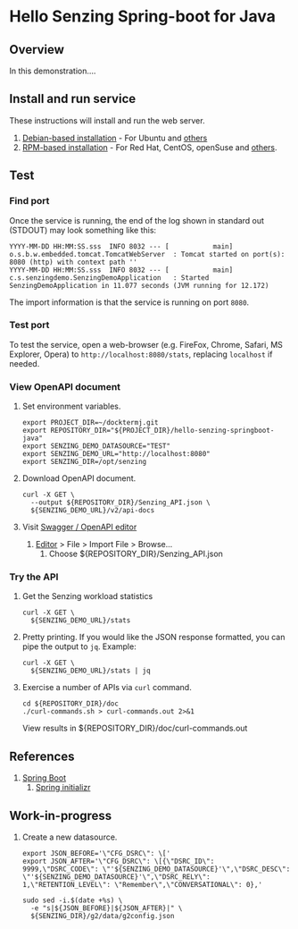 # Hello Senzing Spring-boot for Java

## Overview

In this demonstration....

## Install and run service

These instructions will install and run the web server.

1. [Debian-based installation](doc/debian-based-installation.md) - For Ubuntu and [others](https://en.wikipedia.org/wiki/List_of_Linux_distributions#Debian-based)
1. [RPM-based installation](doc/rpm-based-installation.md) - For Red Hat, CentOS, openSuse and [others](https://en.wikipedia.org/wiki/List_of_Linux_distributions#RPM-based).

## Test

### Find port

Once the service is running, the end of the log shown in standard out (STDOUT) may look something like this:

```console
YYYY-MM-DD HH:MM:SS.sss  INFO 8032 --- [           main] o.s.b.w.embedded.tomcat.TomcatWebServer  : Tomcat started on port(s): 8080 (http) with context path ''
YYYY-MM-DD HH:MM:SS.sss  INFO 8032 --- [           main] c.s.senzingdemo.SenzingDemoApplication   : Started SenzingDemoApplication in 11.077 seconds (JVM running for 12.172)
```

The import information is that the service is running on port `8080`.

### Test port

To test the service, open a web-browser (e.g. FireFox, Chrome, Safari, MS Explorer, Opera) to
`http://localhost:8080/stats`,  replacing `localhost` if needed.

### View OpenAPI document

1. Set environment variables.

    ```console
    export PROJECT_DIR=~/docktermj.git
    export REPOSITORY_DIR="${PROJECT_DIR}/hello-senzing-springboot-java"
    export SENZING_DEMO_DATASOURCE="TEST"
    export SENZING_DEMO_URL="http://localhost:8080"
    export SENZING_DIR=/opt/senzing
    ```

1. Download OpenAPI document.

    ```console
    curl -X GET \
      --output ${REPOSITORY_DIR}/Senzing_API.json \
      ${SENZING_DEMO_URL}/v2/api-docs
    ```

1. Visit [Swagger / OpenAPI editor](https://editor.swagger.io)
    1. [Editor](https://editor.swagger.io) > File > Import File > Browse...
        1. Choose ${REPOSITORY_DIR}/Senzing_API.json

### Try the API

1. Get the Senzing workload statistics

    ```console
    curl -X GET \
      ${SENZING_DEMO_URL}/stats
    ```
1. Pretty printing.  If you would like the JSON response formatted, you can pipe the output to `jq`.  Example:

    ```console
    curl -X GET \
      ${SENZING_DEMO_URL}/stats | jq
    ```
1. Exercise a number of APIs via `curl` command.

    ```console
    cd ${REPOSITORY_DIR}/doc
    ./curl-commands.sh > curl-commands.out 2>&1
    ```

    View results in ${REPOSITORY_DIR}/doc/curl-commands.out

## References

1. [Spring Boot](http://spring.io/projects/spring-boot)
    1. [Spring initializr](https://start.spring.io/)

## Work-in-progress

1. Create a new datasource.

    ```console
    export JSON_BEFORE='\"CFG_DSRC\": \['
    export JSON_AFTER='\"CFG_DSRC\": \[{\"DSRC_ID\": 9999,\"DSRC_CODE\": \"'${SENZING_DEMO_DATASOURCE}'\",\"DSRC_DESC\": \"'${SENZING_DEMO_DATASOURCE}'\",\"DSRC_RELY\": 1,\"RETENTION_LEVEL\": \"Remember\",\"CONVERSATIONAL\": 0},'

    sudo sed -i.$(date +%s) \
      -e "s|${JSON_BEFORE}|${JSON_AFTER}|" \
      ${SENZING_DIR}/g2/data/g2config.json
    ```